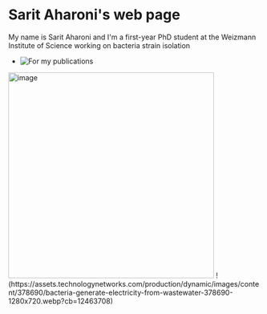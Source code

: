 # Sarit Aharoni's web page
My name is Sarit Aharoni and I'm a first-year PhD student at the Weizmann Institute of Science working on bacteria strain isolation
* ![For my publications](https://pubmed.ncbi.nlm.nih.gov/?term=sarit%20aharoni&sort=date&ac=yes)
<img width="410" alt="image" src="https://github.com/saritaharoni/saritaharoni.github.io/assets/139113728/530e9163-f187-4339-8f29-b2cc9a7025e1">
!(https://assets.technologynetworks.com/production/dynamic/images/content/378690/bacteria-generate-electricity-from-wastewater-378690-1280x720.webp?cb=12463708)

